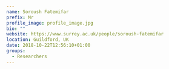```yaml
---
name: Soroush Fatemifar
prefix: Mr
profile_image: profile_image.jpg
bio: ""
website: https://www.surrey.ac.uk/people/soroush-fatemifar
location: Guildford, UK
date: 2018-10-22T12:56:10+01:00
groups:
  - Researchers
---
```


